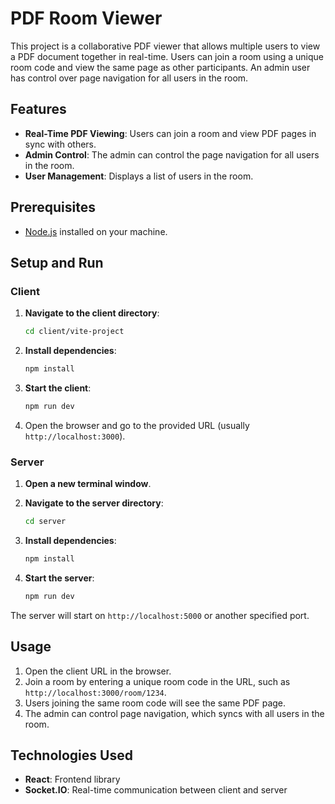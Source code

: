# PDF Room Viewer

This project is a collaborative PDF viewer that allows multiple users to view a PDF document together in real-time. Users can join a room using a unique room code and view the same page as other participants. An admin user has control over page navigation for all users in the room.

## Features

- **Real-Time PDF Viewing**: Users can join a room and view PDF pages in sync with others.
- **Admin Control**: The admin can control the page navigation for all users in the room.
- **User Management**: Displays a list of users in the room.

## Prerequisites

- [Node.js](https://nodejs.org/) installed on your machine.

## Setup and Run

### Client

1. **Navigate to the client directory**:

    ```bash
    cd client/vite-project
    ```

2. **Install dependencies**:

    ```bash
    npm install
    ```

3. **Start the client**:

    ```bash
    npm run dev
    ```

4. Open the browser and go to the provided URL (usually `http://localhost:3000`).

### Server

1. **Open a new terminal window**.

2. **Navigate to the server directory**:

    ```bash
    cd server
    ```

3. **Install dependencies**:

    ```bash
    npm install
    ```

4. **Start the server**:

    ```bash
    npm run dev
    ```

The server will start on `http://localhost:5000` or another specified port.

## Usage

1. Open the client URL in the browser.
2. Join a room by entering a unique room code in the URL, such as `http://localhost:3000/room/1234`.
3. Users joining the same room code will see the same PDF page.
4. The admin can control page navigation, which syncs with all users in the room.

## Technologies Used

- **React**: Frontend library
- **Socket.IO**: Real-time communication between client and server
